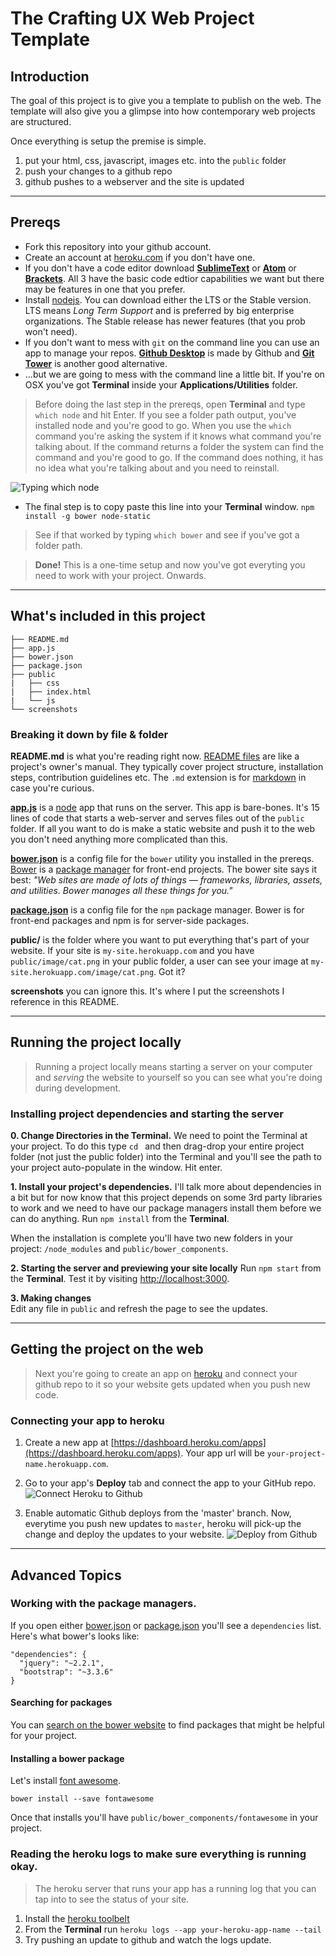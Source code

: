 # The Crafting UX Web Project Template

## Introduction  

The goal of this project is to give you a template to publish on the web. The template will also give you a glimpse into how contemporary web projects are structured.

Once everything is setup the premise is simple.

1. put your html, css, javascript, images etc. into the `public` folder  
2. push your changes to a github repo  
3. github pushes to a webserver and the site is updated

---

## Prereqs 

* Fork this repository into your github account. 
* Create an account at [heroku.com](https://www.heroku.com/) if you don't have one.  
* If you don't have a code editor download **[SublimeText](http://www.sublimetext.com/3)** or **[Atom](https://atom.io/)** or **[Brackets](http://brackets.io/)**. All 3 have the basic code edtior capabilities we want but there may be features in one that you prefer.  
* Install [nodejs](https://nodejs.org/en/). You can download either the LTS or the Stable version. LTS means _Long Term Support_ and is preferred by big enterprise organizations. The Stable release has newer features (that you prob won't need).  
* If you don't want to mess with `git` on the command line you can use an app to manage your repos. [**Github Desktop**](https://desktop.github.com/) is made by Github and [**Git Tower**](https://www.git-tower.com/) is another good alternative.  
*  ...but we are going to mess with the command line a little bit. If you're on OSX you've got **Terminal** inside your **Applications/Utilities** folder. 

> Before doing the last step in the prereqs, open **Terminal** and type `which node` and hit Enter. If you see a folder path output, you've installed node and you're good to go. When you use the `which` command you're asking the system if it knows what command you're talking about. If the command returns a folder the system can find the command and you're good to go. If the command does nothing, it has no idea what you're talking about and you need to reinstall. 

![Typing which node](/screenshots/which-node.png?raw=true "Which Node")  

* The final step is to copy paste this line into your **Terminal** window. `npm install -g bower node-static`

> See if that worked by typing `which bower` and see if you've got a folder path. 

> **Done!** This is a one-time setup and now you've got everyting you need to work with your project. Onwards.

---

## What's included in this project
```
├── README.md
├── app.js
├── bower.json
├── package.json
├── public
|   ├── css
|   ├── index.html
|   └── js
└── screenshots
```

### Breaking it down by file & folder  

**README.md** is what you're reading right now. [README files](https://en.wikipedia.org/wiki/README) are like a project's owner's manual. They typically cover project structure, installation steps, contribution guidelines etc. The `.md` extension is for [markdown](http://markdowntutorial.com/) in case you're curious.

**[app.js](app.js)** is a [node](https://nodejs.org/en/) app that runs on the server. This app is bare-bones. It's 15 lines of code that starts a web-server and serves files out of the `public` folder. If all you want to do is make a static website and push it to the web you don't need anything more complicated than this.  

**[bower.json](bower.json)** is a config file for the `bower` utility you installed in the prereqs. [Bower](http://bower.io/) is a [package manager](https://en.wikipedia.org/wiki/Package_manager) for front-end projects. The bower site says it best: _"Web sites are made of lots of things — frameworks, libraries, assets, and utilities. Bower manages all these things for you."_

**[package.json](package.json)** is a config file for the `npm` package manager. Bower is for front-end packages  and npm is for server-side packages.  

**public/** is the folder where you want to put everything that's part of your website. If your site is `my-site.herokuapp.com` and you have `public/image/cat.png` in your public folder, a user can see your image at `my-site.herokuapp.com/image/cat.png`. Got it?  

**screenshots** you can ignore this. It's where I put the screenshots I reference in this README.

---

## Running the project locally

> Running a project locally means starting a server on your computer and _serving_ the website to yourself so you can see what you're doing during development.

### Installing project dependencies and starting the server  

**0. Change Directories in the Terminal.** We need to point the Terminal at your project. To do this type `cd ` and then drag-drop your entire project folder (not just the public folder) into the Terminal and you'll see the path to your project auto-populate in the window. Hit enter.

**1. Install your project's dependencies.** I'll talk more about dependencies in a bit but for now know that this project depends on some 3rd party libraries to work and we need to have our package managers install them before we can do anything. Run `npm install` from the **Terminal**. 

When the installation is complete you'll have two new folders in your project: `/node_modules` and `public/bower_components`.

**2. Starting the server and previewing your site locally**
Run `npm start` from the **Terminal**. Test it by visiting [http://localhost:3000](http://localhost:3000).

**3. Making changes**  
Edit any file in `public` and refresh the page to see the updates.

---

## Getting the project on the web  

> Next you're going to create an app on [heroku](https://www.heroku.com/) and connect your github repo to it so your website gets updated when you push new code.

### Connecting your app to heroku
1. Create a new app at [https://dashboard.heroku.com/apps](https://dashboard.heroku.com/apps). Your app url will be `your-project-name.herokuapp.com`.
2. Go to your app's **Deploy** tab and connect the app to your GitHub repo.
![Connect Heroku to Github](/screenshots/heroku-connect.png?raw=true "Connect Heroku") 

4. Enable automatic Github deploys from the 'master' branch. Now, everytime you push new updates to `master`, heroku will pick-up the change and deploy the updates to your website. 
![Deploy from Github](/screenshots/heroku-deploy.png?raw=true "Deploy from Github")

---

## Advanced Topics  

### Working with the package managers. 
If you open either [bower.json](bower.json) or [package.json](package.json) you'll see a `dependencies` list. Here's what bower's looks like:
```
"dependencies": {
  "jquery": "~2.2.1",
  "bootstrap": "~3.3.6"
}
```  
#### Searching for packages  
You can [search on the bower website](http://bower.io/search/) to find packages that might be helpful for your project. 

#### Installing a bower package  
Let's install [font awesome](https://fortawesome.github.io/Font-Awesome/).  

`bower install --save fontawesome`

Once that installs you'll have `public/bower_components/fontawesome` in your project.

### Reading the heroku logs to make sure everything is running okay.

> The heroku server that runs your app has a running log that you can tap into to see the status of your site. 

1. Install the [heroku toolbelt](https://toolbelt.heroku.com/)  
2. From the **Terminal** run `heroku logs --app your-heroku-app-name --tail`  
3. Try pushing an update to github and watch the logs update.
